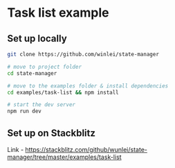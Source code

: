 # Task list example

## Set up locally

```bash
git clone https://github.com/winlei/state-manager

# move to project folder
cd state-manager

# move to the examples folder & install dependencies
cd examples/task-list && npm install

# start the dev server
npm run dev
```

## Set up on Stackblitz

Link - https://stackblitz.com/github/wunlei/state-manager/tree/master/examples/task-list
